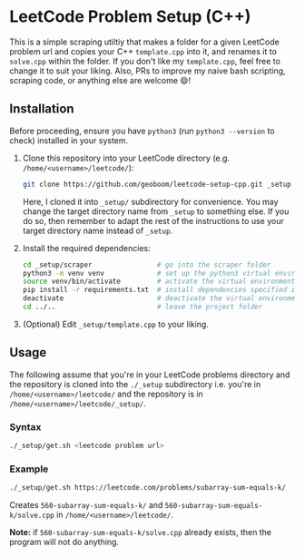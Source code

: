 # LeetCode Problem Setup (C++)

This is a simple scraping utiltiy that makes a folder for a given LeetCode problem url and copies your C++ `template.cpp` into it, and renames it to `solve.cpp` within the folder. If you don't like my `template.cpp`, feel free to change it to suit your liking. Also, PRs to improve my naive bash scripting, scraping code, or anything else are welcome :smile:!

## Installation

Before proceeding, ensure you have `python3` (run `python3 --version` to check) installed in your system.

1. Clone this repository into your LeetCode directory (e.g. `/home/<username>/leetcode/`):

   ```bash
   git clone https://github.com/geoboom/leetcode-setup-cpp.git _setup
   ```

   Here, I cloned it into `_setup/` subdirectory for convenience. You may change the target directory name from `_setup` to something else. If you do so, then remember to adapt the rest of the instructions to use your target directory name instead of `_setup`.

2. Install the required dependencies:

   ```bash
   cd _setup/scraper                # go into the scraper folder
   python3 -m venv venv             # set up the python3 virtual environment
   source venv/bin/activate         # activate the virtual environment
   pip install -r requirements.txt  # install dependencies specified in requirements.txt
   deactivate                       # deactivate the virtual environment
   cd ../..                         # leave the project folder
   ```

3. (Optional) Edit `_setup/template.cpp` to your liking.

## Usage

The following assume that you're in your LeetCode problems directory and the repository is cloned into the `./_setup` subdirectory i.e. you're in `/home/<username>/leetcode/` and the repository is in `/home/<username>/leetcode/_setup/`.

### Syntax

```bash
./_setup/get.sh <leetcode problem url>
```

### Example

```bash
./_setup/get.sh https://leetcode.com/problems/subarray-sum-equals-k/
```

Creates `560-subarray-sum-equals-k/` and `560-subarray-sum-equals-k/solve.cpp` in `/home/<username>/leetcode/`.

**Note:** if `560-subarray-sum-equals-k/solve.cpp` already exists, then the program will not do anything.
